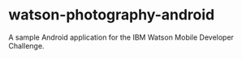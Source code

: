 watson-photography-android
==========================

A sample Android application for the IBM Watson Mobile Developer Challenge.
